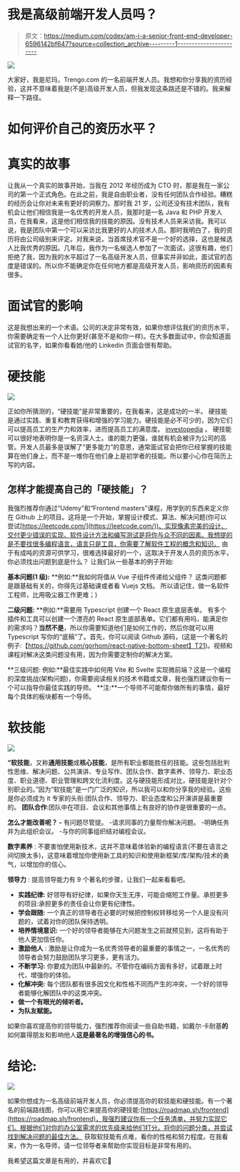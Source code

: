 # 我是高级前端开发人员吗？

> 原文：<https://medium.com/codex/am-i-a-senior-front-end-developer-6596142bf647?source=collection_archive---------1----------------------->

![](img/157683b8085a8829fefb700086bbc701.png)

大家好，我是尼玛，Trengo.com 的一名前端开发人员。我想和你分享我的资历经验，这并不意味着我是(不是)高级开发人员，但我发现这条路还是不错的。我来解释一下路径。

# 如何评价自己的资历水平？

# 真实的故事

让我从一个真实的故事开始，当我在 2012 年经历成为 CTO 时，那是我在一家公司的第一个正式角色。在此之前，我是自由职业者，没有任何团队合作经验。糟糕的经历会让你对未来有更好的洞察力。那时我 21 岁，公司还没有技术团队，我有机会让他们相信我是一名优秀的开发人员，我那时是一名 Java 和 PHP 开发人员，在我看来，这是他们相信我的技能的原因。没有技术人员来采访我。我可以说，我是团队中第一个可以采访比我更好的人的技术人员。那时我明白了，我的资历将由公司级别来评定。对我来说，当首席技术官不是一个好的选择，这也是候选人比我优秀的原因。几年后，我作为一名候选人参加了一次面试，这很有趣，他们拒绝了我，因为我的水平超过了一名高级开发人员，但事实并非如此，面试官的态度是错误的。所以你不能确定你在任何地方都是高级开发人员，影响资历的因素有很多。

# 面试官的影响

这是我想出来的一个术语。公司的决定非常有效，如果你想评估我们的资历水平，你需要确定有一个人比你更好(甚至不是和你一样)。在大多数面试中，你会知道面试官的名字，如果你看看她/他的 Linkedin 页面会很有帮助。

# 硬技能

![](img/2c74132e7a06666315b3baf553d65bd5.png)

正如你所猜测的，“硬技能”是非常重要的，在我看来，这是成功的一半。
硬技能是通过实践、重复和教育获得和增强的学习能力。硬技能是必不可少的，因为它们可以提高员工的生产力和效率，进而提高员工的满意度。 [investopedia](https://www.investopedia.com/terms/h/hard-skills.asp#:~:text=Hard%20skills%20are%20learned%20abilities,and%20subsequently%20improve%20employee%20satisfaction.) 。
硬技能可以很好地表明你是一名资深人士。谁的能力更强，谁就有机会被评为公司的高管。开发人员最多是误解了“更多能力”的意思，通常面试官会把你已经掌握的技能算在他们身上，而不是一堆你在他们身上是初学者的技能。所以要小心你在简历上写的内容。

## 怎样才能提高自己的「硬技能」？

我强烈推荐你通过“Udemy”和“Frontend masters”课程，用学到的东西来定义你在 Github 上的项目。这将是一个开始，掌握设计模式、算法、解决问题(你可以尝试[https://leetcode.com/](https://leetcode.com/))、实现像素完美的设计、交付更少错误的实现、软件设计方法和编写测试是将你与众不同的因素。我想提的是不要找很多编程语言，语言只是工具，你需要了解软件工程的概念和知识。
由于有成吨的资源可供学习，很难选择最好的一个，这取决于开发人员的资历水平，你必须找出问题到底是什么？
让我们从一些基本的例子开始:

**基本问题(1 级):**
**例如:**我如何将值从 Vue 子组件传递给父组件？
这类问题都是跟基础有关的，你得先过基础课或者看 Vuejs 文档。
所以请记住，做一名软件工程师，比用吸尘器工作更难；)

**二级问题:**
**例如:**需要用 Typescript 创建一个 React 原生底层表单。
有多个插件和工具可以创建一个漂亮的 React 原生底部表单。它们都有用吗，能满足你的需求吗？**当然不是**，所以你需要知道他们是如何工作的，然后你就可以用 Typescript 写你的“底稿”了。首先，你可以阅读 Github 源码，(这是一个著名的例子:【https://github.com/gorhom/react-native-bottom-sheet】T21)。视频和课程对解决这类问题没有用，因为你需要定制你的解决方案。

**三级问题:
例如:**最佳实践中如何用 Vite 和 Svelte 实现微前端？这是一个编程的深度挑战(架构问题)，你需要阅读相关的技术书籍或文章，我也强烈建议你有一个可以指导你最佳实践的导师。
**注:**一个导师不可能帮你做所有的事情，最好每个具体的板块都有一个导师。

# 软技能

![](img/18d1a3a0d6a30dae6c87ee0b64c409f8.png)

**“软技能**，又称**通用技能**或**核心技能**，是所有职业都能胜任的技能。这些包括批判性思维、解决问题、公共演讲、专业写作、团队合作、数字素养、领导力、职业态度、职业道德、职业管理和跨文化流利度。这与硬技能形成对比，硬技能是针对个别职业的。”因为“软技能”是一门广泛的知识，所以我可以和你分享我的经验。这些是你必须成为 it 专家的头衔:团队合作、领导力、职业态度和公开演讲是最重要的。
**团队合作**:团队中在项目、会议和其他事情上有良好的协作是很重要的一点。

**怎么才能改善呢？
-** 有问题尽管提。
-请求同事的力量帮你解决问题。
-明确任务并为此组织会议。
-与你的同事组织结对编程会议。

**数字素养** :
不要害怕使用新技术，这并不意味着体验新的编程语言(不要在语言之间切换太多)，这意味着增加你使用新工具的知识和使用新框架/库/架构/技术的勇气，以增加你的信心。

**领导力** :
提高领导能力有 9 个著名的步骤，让我们一起来看看吧。
- **实践纪律:**
好领导有好纪律，如果你天生无序，可能会缩短工作量。承担更多的项目:承担更多的责任会让你更有纪律性。
- **学会跟随:** 一个真正的领导者在必要的时候把控制权转移给另一个人是没有问题的，试着对你的团队保持透明。
- **培养情境意识:**
一个好的领导者能够在大问题发生之前就预见到，这将有助于他人更加信任你。
- **激励他人** :
激励是让你成为一名优秀领导者的最重要的事情之一，一名优秀的领导者会努力鼓励团队学习更多，更有活力。
- **不断学习:** 你要成为团队中最新的。不管你在编码方面有多好，试着跟上时代，增强你的体验。
- **化解冲突:** 每个团队都有很多因文化和性格不同而产生的冲突，一个好的领导者能够化解团队中的这类冲突。
- **做一个有眼光的倾听者。**
- **为队友赋能。**

如果你喜欢提高你的领导能力，强烈推荐你阅读一些自助书籍，如戴尔·卡耐基**的**如何赢得朋友和影响他人**这是最著名的增强信心的书。**

# 结论:

![](img/0c7a1915be8295ce93c462a7b87584f9.png)

如果你想成为一名高级前端开发人员，你必须提高你的软技能和硬技能。有一个著名的前端路线图，你可以用它来提高你的硬技能:[https://roadmap.sh/frontend](https://roadmap.sh/frontend)，我强烈建议你有一个任务清单，并努力实现它们。根据他们对你的办公室需求的优先级来给他们打分。将你的问题分类，并尝试找到解决问题的最佳方法。
获取软技能有点难，看你的性格和努力程度。在我看来，作为一名导师，请一位领导者来帮助你实现目标是非常有用的。

我希望这篇文章是有用的，并喜欢它🚀